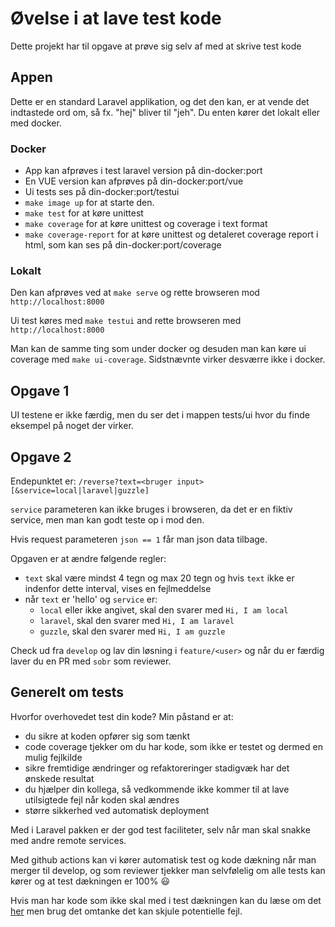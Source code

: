 # Øvelse i at lave test kode

Dette projekt har til opgave at prøve sig selv af med at skrive test kode
## Appen
Dette er en standard Laravel applikation, og det den kan, er at vende det indtastede ord om, så fx. "hej" bliver til "jeh".
Du enten kører det lokalt eller med docker.

### Docker
- App kan afprøves i test laravel version på din-docker:port
- En VUE version kan afprøves på din-docker:port/vue
- Ui tests ses på din-docker:port/testui
- `make image up` for at starte den.
- `make test` for at køre unittest
- `make coverage` for at køre unittest og coverage i text format
- `make coverage-report` for at køre unittest og detaleret coverage report i html, som kan ses på din-docker:port/coverage

### Lokalt
Den kan afprøves ved at `make serve` og rette browseren mod `http://localhost:8000`

Ui test køres med `make testui` and rette browseren med `http://localhost:8000`

Man kan de samme ting som under docker og desuden man kan køre ui coverage med `make ui-coverage`.
Sidstnævnte virker desværre ikke i docker.

## Opgave 1
UI testene er ikke færdig, men du ser det i mappen tests/ui hvor du finde eksempel på noget der virker.

## Opgave 2
Endepunktet er: `/reverse?text=<bruger input>[&service=local|laravel|guzzle]`

`service` parameteren kan ikke bruges i browseren, da det er en fiktiv service, men man kan godt teste op i mod den.

Hvis request parameteren `json == 1` får man json data tilbage.

Opgaven er at ændre følgende regler:
 - `text` skal være mindst 4 tegn og max 20 tegn og hvis `text` ikke er indenfor dette interval, vises en fejlmeddelse
 - når `text` er 'hello' og `service` er:
    - `local` eller ikke angivet, skal den svarer med `Hi, I am local`
    - `laravel`, skal den svarer med `Hi, I am laravel`
    - `guzzle`, skal den svarer med `Hi, I am guzzle`

Check ud fra `develop` og lav din løsning i `feature/<user>` og når du er
færdig laver du en PR med `sobr` som reviewer.

## Generelt om tests

Hvorfor overhovedet test din kode? Min påstand er at:
 - du sikre at koden opfører sig som tænkt
 - code coverage tjekker om du har kode, som ikke er testet og dermed en mulig fejlkilde
 - sikre fremtidige ændringer og refaktoreringer stadigvæk har det ønskede resultat
 - du hjælper din kollega, så vedkommende ikke kommer til at lave utilsigtede fejl når koden skal ændres
 - større sikkerhed ved automatisk deployment
 
 Med i Laravel pakken er der god test faciliteter, selv når man skal snakke med andre remote services.

 Med github actions kan vi kører automatisk test og kode dækning når man merger til develop, og som reviewer tjekker man selvfølelig om alle
 tests kan kører og at test dækningen er 100% :smiley: 

 Hvis man har kode som ikke skal med i test dækningen kan du læse om
 det [her](https://phpunit.readthedocs.io/en/9.5/code-coverage-analysis.html#ignoring-code-blocks) men brug det omtanke det kan skjule potentielle fejl.
